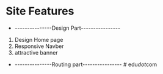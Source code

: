 # Site Features
 * ---------------Design Part----------------
1. Design Home page 
2. Responsive Navber
3. attractive banner
 * ---------------Routing part----------------
 #   e d u _ d o t _ c o m  
 